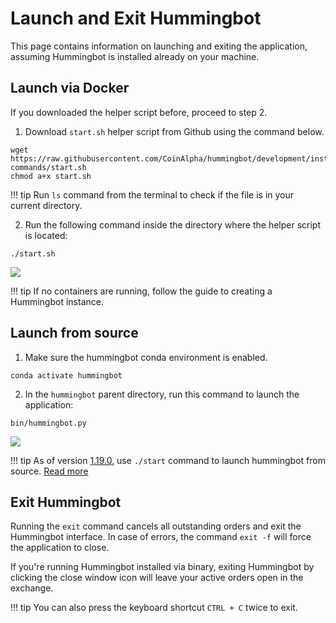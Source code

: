 # Launch and Exit Hummingbot

This page contains information on launching and exiting the application, assuming Hummingbot is installed already on your machine.

## Launch via Docker

If you downloaded the helper script before, proceed to step 2.

1. Download `start.sh` helper script from Github using the command below.

```Manual
wget https://raw.githubusercontent.com/CoinAlpha/hummingbot/development/installation/docker-commands/start.sh
chmod a+x start.sh
```

!!! tip
    Run `ls` command from the terminal to check if the file is in your current directory.

2. Run the following command inside the directory where the helper script is located:

```Manual
./start.sh
```

![](/assets/img/launch-via-docker.gif)

!!! tip
    If no containers are running, follow the guide to creating a Hummingbot instance.

## Launch from source

1. Make sure the hummingbot conda environment is enabled.

```Manual
conda activate hummingbot
```

2. In the `hummingbot` parent directory, run this command to launch the application:

```Manual
bin/hummingbot.py
```

![](/assets/img/launch-from-source.gif)

!!! tip
    As of version [1.19.0](/release-notes/1.19.0/), use `./start` command to launch hummingbot from source. [Read more](https://github.com/hummingbot/hummingbot/issues/6513)

## Exit Hummingbot

Running the `exit` command cancels all outstanding orders and exit the Hummingbot interface. In case of errors, the command `exit -f` will force the application to close.

If you're running Hummingbot installed via binary, exiting Hummingbot by clicking the close window icon will leave your active orders open in the exchange.

!!! tip
    You can also press the keyboard shortcut `CTRL + C` twice to exit.
